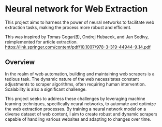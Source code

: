 # Neural network for Web Extraction
This project aims to harness the power of neural networks to facilitate web extraction tasks, making the process more robust and efficient.

This was inspired by Tomas Gogar(B), Ondrej Hubacek, and Jan Sedivy, reimplemented for article extraction.
https://link.springer.com/content/pdf/10.1007/978-3-319-44944-9_14.pdf

## Overview
In the realm of web automation, building and maintaining web scrapers is a tedious task. The dynamic nature of the web necessitates constant adjustments to scraper algorithms, often requiring human intervention. Scalability is also a significant challenge.

This project seeks to address these challenges by leveraging machine learning techniques, specifically neural networks, to automate and optimize the web extraction processes. By training a neural network model on a diverse dataset of web content, I aim to create robust and dynamic scrapers capable of handling various websites and adapting to changes over time.

